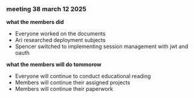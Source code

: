### meeting 38 march 12 2025
**what the members did**
- Everyone worked on the documents
- Ari researched deployment subjects
- Spencer switched to implementing session management with jwt and oauth

**what the members will do tommorow**
- Everyone will continue to conduct educational reading
- Members will continue their assigned projects 
- Members will continue their paperwork
